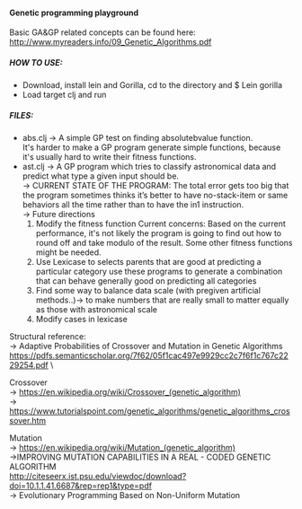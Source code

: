 #### Genetic programming playground

Basic GA&GP related concepts can be found here:
http://www.myreaders.info/09_Genetic_Algorithms.pdf

##### HOW TO USE:
- Download, install lein and Gorilla, cd to the directory and $ Lein gorilla 
- Load target clj and run

##### FILES:
- abs.clj -> A simple GP test on finding absolutebvalue function. \
It's harder to make a GP program generate simple functions, because it's usually hard to write their fitness functions.
- ast.clj -> A GP program which tries to classify astronomical data and predict what type a given input should be. 
 \
-> CURRENT STATE OF THE PROGRAM: 
The total error gets too big that the program sometimes thinks it’s better to have no-stack-item or same behaviors all the time rather than to have the in1 instruction. 
 \
-> Future directions
    1. Modify the fitness function
    Current concerns: Based on the current performance, it's not likely the program is going to find out how to round off and take modulo of the result. Some other fitness functions might be needed. 
    2. Use Lexicase to selects parents that are good at predicting a particular category use these programs to generate a combination that can behave generally good on predicting all categories
    3. Find some way to balance data scale (with pregiven artificial methods..)-> to make numbers that are really small to matter equally as those with astronomical scale
    4. Modify cases in lexicase



Structural reference:\
-> Adaptive Probabilities of Crossover and Mutation in Genetic Algorithms\
https://pdfs.semanticscholar.org/7f62/05f1cac497e9929cc2c7f6f1c767c2229254.pdf \

Crossover\
-> https://en.wikipedia.org/wiki/Crossover_(genetic_algorithm) \
-> https://www.tutorialspoint.com/genetic_algorithms/genetic_algorithms_crossover.htm


Mutation\
-> https://en.wikipedia.org/wiki/Mutation_(genetic_algorithm) \
->IMPROVING MUTATION CAPABILITIES IN A REAL - CODED GENETIC ALGORITHM\
 http://citeseerx.ist.psu.edu/viewdoc/download?doi=10.1.1.41.6687&rep=rep1&type=pdf \
-> Evolutionary Programming Based on Non-Uniform Mutation
